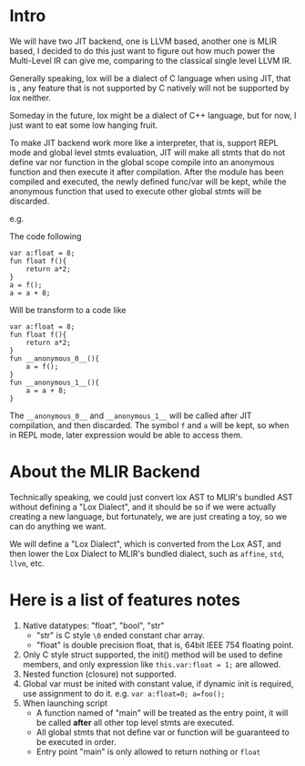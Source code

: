# Intro
We will have two JIT backend, one is LLVM based, another one is MLIR based, I decided to do this just want to
figure out how much power the Multi-Level IR can give me, comparing to the classical single level LLVM IR.

Generally speaking, lox will be a dialect of C language when using JIT, that is , any
feature that is not supported by C natively will not be supported by lox neither.

Someday in the future, lox might be a dialect of C++ language, but for now, I just want to eat some low hanging fruit.

To make JIT backend work more like a interpreter, that is, support REPL mode and global level stmts evaluation,
JIT will make all stmts that do not define var nor function in the global scope
compile into an anonymous function and then execute it after compilation.
After the module has been compiled and executed, the newly defined func/var will be kept, while the anonymous function
that used to execute other global stmts will be discarded.

e.g.

The code following

```
var a:float = 8;
fun float f(){
    return a*2;
}
a = f();
a = a + 8;
```

Will be transform to a code like

```
var a:float = 8;
fun float f(){
    return a*2;
}
fun __anonymous_0__(){
    a = f();
}
fun __anonymous_1__(){
    a = a + 8;
}

```

The `__anonymous_0__` and `__anonymous_1__` will be called after JIT compilation, and then discarded.
The symbol `f` and `a` will be kept, so when in REPL mode, later expression would be able to access them.

# About the MLIR Backend

Technically speaking, we could just convert lox AST to MLIR's bundled AST without defining a "Lox Dialect", and it
should
be so if we were actually creating a new language, but fortunately, we are just creating a toy, so we can do anything
we want.

We will define a "Lox Dialect", which is converted from the Lox AST, and then lower the Lox Dialect to MLIR's bundled
dialect, such as `affine`, `std`, `llvm`, etc.

# Here is a list of features notes

1. Native datatypes: "float", "bool", "str"
   * "str" is C style `\0` ended constant char array.
   * "float" is double precision float, that is, 64bit IEEE 754 floating point.
1. Only C style struct supported, the init() method will be used to define members, and only expression
   like `this.var:float = 1;` are allowed.
2. Nested function (closure) not supported.
3. Global var must be inited with constant value, if dynamic init is required, use assignment to do it.
   e.g. `var a:float=0; a=foo();`
4. When launching script
   * A function named of "main" will be treated as the entry point, it will be called **after** all other top level
     stmts are executed.
    * All global stmts that not define var or function will be guaranteed to be executed in order.
    * Entry point "main" is only allowed to return nothing or `float`